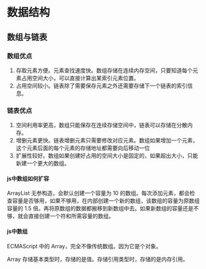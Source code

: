 # 数据结构

## 数组与链表

### 数组优点

1. 存取元素方便。元素查找速度快。数组存储在连续内存空间，只要知道每个元素占用空间大小，可以直接计算出某索引元素位置。
2. 占用空间较小。链表除了需要保存元素之外还需要存储下一个链表的索引信息。

### 链表优点

1. 空间利用率更高，数组只能保存在连续存储空间中，链表可以存储在分散内存。
2. 增删元素更快。链表增删元素只需要修改对应元素。数组如果增加一个元素，这个元素后面的每个元素的存储地址都需要向后移动一位
3. 扩展性较好。数组如果创建好占用的空间大小是固定的，如果超出大小，只能新建一个更大的数组。

#### js中数组如何扩容

ArrayList 无参构造，会默认创建一个容量为 10 的数组。每次添加元素，都会检查容量是否够用，如果不够用，在内部创建一个新的数组，该数组的容量为原数组容量的 1.5 倍。再将原数组的数据都搬移到新数组中去。如果新数组的容量还是不够，就会直接创建一个符和所需容量的数组。

#### js中数组

ECMAScript 中的 Array，完全不像传统数组。因为它是个对象。

Array 存储基本类型时，存储的是值。存储引用类型时，存储的是内存引用。
